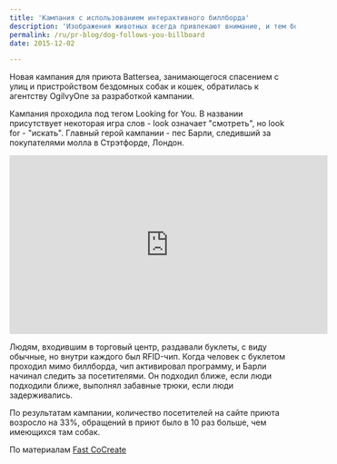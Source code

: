 ```yaml
---
title: 'Кампания с использованием интерактивного биллборда'
description: 'Изображения животных всегда привлекают внимание, и тем более - если изображение как будто следит за вами! Новая кампания для приюта Battersea, занимающегося спасением с улиц и пристройством бездомных собак и кошек, обратилась к агентству OgilvyOne за разработкой кампании.'
permalink: /ru/pr-blog/dog-follows-you-billboard
date: 2015-12-02

---
```


Новая кампания для приюта Battersea, занимающегося спасением с улиц и пристройством бездомных собак и кошек, обратилась к агентству OgilvyOne за разработкой кампании.

Кампания проходила под тегом Looking for You. В названии присутствует некоторая игра слов - look означает "смотреть", но look for - "искать". Главный герой кампании -  пес Барли, следивший за покупателями молла в Стрэтфорде, Лондон.

<iframe width="560" height="315" src="https://www.youtube.com/embed/GY8QzR4RPnc" frameborder="0" allowfullscreen></iframe>

Людям, входившим в торговый центр, раздавали буклеты, с виду обычные, но внутри каждого был  RFID-чип. Когда человек с буклетом проходил мимо биллборда, чип активировал программу, и Барли начинал следить за посетителями. Он подходил ближе, если люди подходили ближе, выполнял забавные трюки, если люди задерживались.

По результатам кампании, количество посетителей на сайте приюта возросло на 33%, обращений в приют было в 10 раз больше, чем имеющихся там собак.

По материалам <a href="https://www.fastcocreate.com/3045876/an-adorable-homeless-dog-follows-people-around-via-a-new-interactive-billboard">Fast CoCreate<a>

